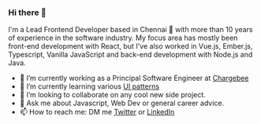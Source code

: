 ### Hi there 👋

I'm a Lead Frontend Developer based in Chennai 🌊 with more than 10 years of experience in the software industry. My focus area has mostly been front-end development with React, but I've also worked in Vue.js, Ember.js, Typescript, Vanilla JavaScript and back-end development with Node.js and Java.

- 🔭  I’m currently working as a Principal Software Engineer at [Chargebee](https://www.chargebee.com/)
- 🌱  I’m currently learning various [UI patterns](https://patterns.dev)
- 👯  I’m looking to collaborate on any cool new side project.
- 💬  Ask me about Javascript, Web Dev or general career advice.
- 📫  How to reach me: DM me [Twitter](https://twitter.com/nileshrathi01) or [LinkedIn](https://www.linkedin.com/in/rathinilesh/)
